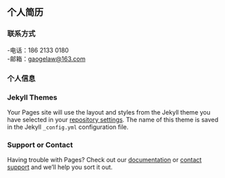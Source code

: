 ## 个人简历

### 联系方式
-电话：186 2133 0180  
-邮箱：gaogelaw@163.com

### 个人信息


### Jekyll Themes

Your Pages site will use the layout and styles from the Jekyll theme you have selected in your [repository settings](https://github.com/Gaoge1618/Gaoge1618.github.io/settings). The name of this theme is saved in the Jekyll `_config.yml` configuration file.

### Support or Contact

Having trouble with Pages? Check out our [documentation](https://help.github.com/categories/github-pages-basics/) or [contact support](https://github.com/contact) and we’ll help you sort it out.
